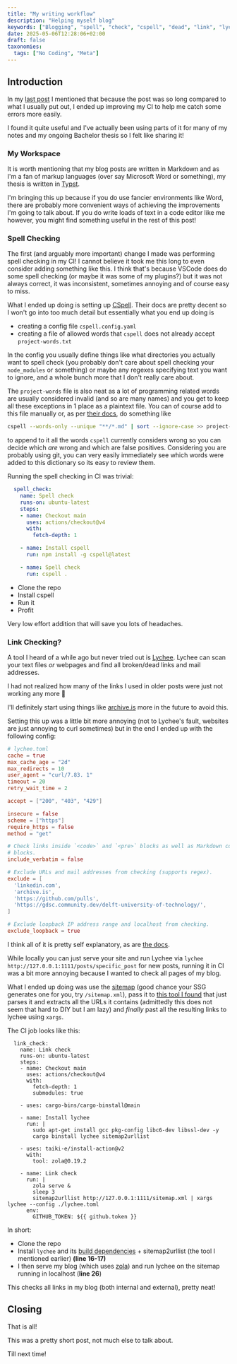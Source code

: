 ```yaml
---
title: "My writing workflow"
description: "Helping myself blog"
keywords: ["Blogging", "spell", "check", "cspell", "dead", "link", "lychee"]
date: 2025-05-06T12:28:06+02:00
draft: false
taxonomies:
  tags: ["No Coding", "Meta"]
---
```


## Introduction

In my [last post](../low-effort-everything#closing) I mentioned that because the post was so long
compared to what I usually put out, I ended up improving my CI to help me catch some errors more
easily.

I found it quite useful and I've actually been using parts of it for many of my notes and my ongoing
Bachelor thesis so I felt like sharing it!

### My Workspace

It is worth mentioning that my blog posts are written in Markdown and as I'm a fan of markup
languages (over say Microsoft Word or something), my thesis is written in [Typst].

I'm bringing this up because if you do use fancier environments like Word, there are probably
more convenient ways of achieving the improvements I'm going to talk about. If you do write loads
of text in a code editor like me however, you might find something useful in the rest of this post!

### Spell Checking

The first (and arguably more important) change I made was performing spell checking in my CI! I
cannot believe it took me this long to even consider adding something like this. I think that's
because VSCode does do some spell checking (or maybe it was some of my plugins?) but it was not
always correct, it was inconsistent, sometimes annoying and of course easy to miss.

What I ended up doing is setting up [CSpell]. Their docs are pretty decent so I won't go into too
much detail but essentially what you end up doing is
- creating a config file `cspell.config.yaml`
- creating a file of allowed words that `cspell` does not already accept `project-words.txt`

In the config you usually define things like what directories you actually want to spell check
(you probably don't care about spell checking your `node_modules` or something) or maybe any regexes
specifying text you want to ignore, and a whole bunch more that I don't really care about.

The `project-words` file is also neat as a lot of programming related words are usually considered
invalid (and so are many names) and you get to keep all these exceptions in 1 place as a plaintext
file. You can of course add to this file manually or, as per
[their docs](https://cspell.org/docs/getting-started#2-add-words-to-the-project-dictionary),
do something like 

```sh
cspell --words-only --unique "**/*.md" | sort --ignore-case >> project-words.txt
```
to append to it all the words `cspell` currently considers wrong so you can decide which _are_
wrong and which are false positives. Considering you are probably using git, you can very easily
immediately see which words were added to this dictionary so its easy to review them.

Running the spell checking in CI was trivial:

```yml
  spell_check:
    name: Spell check
    runs-on: ubuntu-latest
    steps:
    - name: Checkout main
      uses: actions/checkout@v4
      with:
        fetch-depth: 1

    - name: Install cspell
      run: npm install -g cspell@latest

    - name: Spell check
      run: cspell .
```

- Clone the repo
- Install cspell
- Run it
- Profit

Very low effort addition that will save you lots of headaches.

### Link Checking?

A tool I heard of a while ago but never tried out is [Lychee]. Lychee can scan your text files _or_
webpages and find all broken/dead links and mail addresses.

I had not realized how many of the links I used in older posts were just not working any more 🗿

I'll definitely start using things like [archive.is] more in the future to avoid this.

Setting this up was a little bit more annoying (not to Lychee's fault, websites are just annoying
to curl sometimes) but in the end I ended up with the following config:

```toml
# lychee.toml
cache = true
max_cache_age = "2d"
max_redirects = 10
user_agent = "curl/7.83. 1"
timeout = 20
retry_wait_time = 2

accept = ["200", "403", "429"]

insecure = false
scheme = ["https"]
require_https = false
method = "get"

# Check links inside `<code>` and `<pre>` blocks as well as Markdown code
# blocks.
include_verbatim = false

# Exclude URLs and mail addresses from checking (supports regex).
exclude = [
  'linkedin.com',
  'archive.is',
  'https://github.com/pulls',
  'https://gdsc.community.dev/delft-university-of-technology/',
]

# Exclude loopback IP address range and localhost from checking.
exclude_loopback = true

```

I think all of it is pretty self explanatory, as are
[the docs](https://lychee.cli.rs/introduction/).

While locally you can just serve your site and run Lychee via
`lychee http://127.0.0.1:1111/posts/specific_post` for new posts,
running it in CI was a bit more annoying because I wanted to check all pages of my blog.

What I ended up doing was use the [sitemap] (good chance your SSG generates one for you, try
`/sitemap.xml`), pass it to [this tool I found](https://github.com/lukehsiao/sitemap2urllist)
that just parses it and extracts all the URLs it contains (admittedly this does not seem that
hard to DIY but I am lazy) and _finally_ past all the resulting links to lychee using `xargs`.

The CI job looks like this:

```yml, linenos, hl_lines=15 16 26
  link_check:
    name: Link check
    runs-on: ubuntu-latest
    steps:
    - name: Checkout main
      uses: actions/checkout@v4
      with:
        fetch-depth: 1
        submodules: true

    - uses: cargo-bins/cargo-binstall@main

    - name: Install lychee
      run: |
        sudo apt-get install gcc pkg-config libc6-dev libssl-dev -y
        cargo binstall lychee sitemap2urllist

    - uses: taiki-e/install-action@v2
      with:
        tool: zola@0.19.2

    - name: Link check
      run: |
        zola serve &
        sleep 3
        sitemap2urllist http://127.0.0.1:1111/sitemap.xml | xargs lychee --config ./lychee.toml
      env:
        GITHUB_TOKEN: ${{ github.token }}
```

In short:

- Clone the repo
- Install `lychee` and its [build dependencies](https://lychee.cli.rs/installation/#build-dependencies)
  \+ sitemap2urllist (the tool I mentioned earlier) **(line 16-17)**
- I then serve my blog (which uses [zola]) and run lychee on the sitemap running in localhost
  (**line 26**)

This checks all links in my blog (both internal and external), pretty neat!

## Closing

That is all!

This was a pretty short post, not much else to talk about.

Till next time!

[Typst]: https://typst.app
[CSpell]: https://cspell.org/docs/getting-started
[Lychee]: https://lychee.cli.rs
[archive.is]: https://archive.is
[sitemap]: https://en.wikipedia.org/wiki/Site_map
[zola]: https://www.getzola.org
